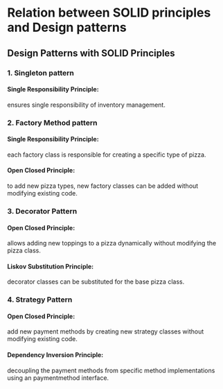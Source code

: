 # Relation between SOLID principles and Design patterns

## Design Patterns with SOLID Principles

### 1. Singleton pattern

#### Single Responsibility Principle:
ensures single responsibility of inventory management.

### 2. Factory Method pattern

#### Single Responsibility Principle:
each factory class is responsible for creating a specific type of pizza.

#### Open Closed Principle:
to add new pizza types, new factory classes can be added without modifying existing code.

### 3. Decorator Pattern

#### Open Closed Principle:
allows adding new toppings to a pizza dynamically without modifying the pizza class.

#### Liskov Substitution Principle:
decorator classes can be substituted for the base pizza class.

### 4. Strategy Pattern

#### Open Closed Principle:
add new payment methods by creating new strategy classes without modifying existing code.

#### Dependency Inversion Principle:
decoupling the payment methods from specific method implementations using an paymentmethod interface.